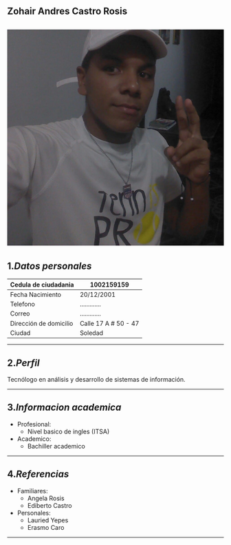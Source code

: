 <!-- heading -->
**Zohair Andres Castro Rosis**
-
![](Documentacion/Imagenes/foto.jpg)   
-------------------------------
1.***Datos personales***
-

| Cedula de ciudadania   | 1002159159                |
| -----------------------| ------------------------- |
| Fecha Nacimiento       | 20/12/2001                |
| Telefono               | .............             |
| Correo                 | .............             |
| Dirección de domicilio | Calle 17 A # 50 - 47      |
| Ciudad                 | Soledad                   |


------
2.***Perfil***
-
Tecnólogo en análisis y desarrollo de sistemas de información.

------------------------------------------------
3.***Informacion academica***
-
* Profesional:
    * Nivel basico de ingles (ITSA)
* Academico:
    * Bachiller academico
-----------------------------
4.***Referencias***
-
* Familiares:
    * Angela Rosis
    * Ediberto Castro
* Personales:
    * Lauried Yepes
    * Erasmo Caro
-----------------------------


